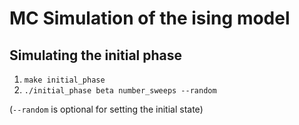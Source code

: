 # MC Simulation of the ising model


## Simulating the initial phase
1. `make initial_phase`
2. `./initial_phase beta number_sweeps --random`

(`--random` is optional for setting the initial state)